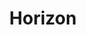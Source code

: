 ---
weight: 1
images:
- /images/photos/20230405 - Sortie Photo - Stéphane G. - 0002.jpg
title: Horizon
tags:
- portrait
---